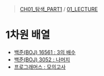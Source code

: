 > [CH01_탐색_PART1](../../) / [01_LECTURE](../)

# 1차원 배열
- [백준(BOJ) 16561 : 3의 배수](./BOJ_16561)
- [백준(BOJ) 3052 : 나머지](./BOJ_3052)
- [프로그래머스 : 모의고사](./PRG_42840)